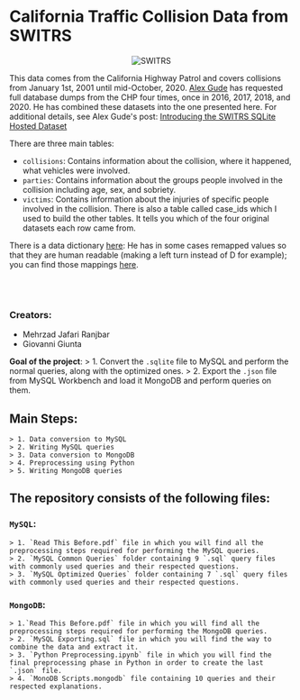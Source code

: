 # California Traffic Collision Data from SWITRS

<p align="center"> 
    <img src="https://i.ibb.co/wQQf9rG/tram-auto-crash-in-1957-frederiksplein-amsterdam.jpg" alt="SWITRS">
 </p>


This data comes from the California Highway Patrol and covers collisions from January 1st, 2001 until mid-October, 2020. [Alex Gude](https://alexgude.com/) has requested full database dumps from the CHP four times, once in 2016, 2017, 2018, and 2020. He has combined these datasets into the one presented here. For additional details, see Alex Gude's post: [Introducing the SWITRS SQLite Hosted Dataset](https://alexgude.com/blog/switrs-sqlite-hosted-dataset/)


There are three main tables:

* `collisions`: Contains information about the collision, where it happened, what vehicles were involved.
* `parties`: Contains information about the groups people involved in the collision including age, sex, and sobriety.
* `victims`: Contains information about the injuries of specific people involved in the collision.
There is also a table called case_ids which I used to build the other tables. It tells you which of the four original datasets each row came from.

There is a data dictionary [here](https://tims.berkeley.edu/help/SWITRS.php): He has in some cases remapped values so that they are human readable (making a left turn instead of D for example); you can find those mappings [here](https://github.com/agude/SWITRS-to-SQLite/blob/master/switrs_to_sqlite/value_maps.py).

<br>
<br>



### Creators:
* Mehrzad Jafari Ranjbar
* Giovanni Giunta


**Goal of the project**: 
    > 1. Convert the `.sqlite` file to MySQL and perform the normal queries, along with the optimized ones.
    > 2. Export the `.json` file from MySQL Workbench and load it MongoDB and perform queries on them.


## Main Steps:
    > 1. Data conversion to MySQL
    > 2. Writing MySQL queries
    > 3. Data conversion to MongoDB
    > 4. Preprocessing using Python
    > 5. Writing MongoDB queries


## The repository consists of the following files:

### `MySQL`: 
    > 1. `Read This Before.pdf` file in which you will find all the preprocessing steps required for performing the MySQL queries.
    > 2. `MySQL Common Queries` folder containing 9 `.sql` query files with commonly used queries and their respected questions.
    > 3. `MySQL Optimized Queries` folder containing 7 `.sql` query files with commonly used queries and their respected questions.

### `MongoDB`: 
    > 1.`Read This Before.pdf` file in which you will find all the preprocessing steps required for performing the MongoDB queries.
    > 2. `MySQL Exporting.sql` file in which you will find the way to combine the data and extract it.
    > 3. `Python Preprocessing.ipynb` file in which you will find the final preprocessing phase in Python in order to create the last `.json` file.
    > 4. `MonoDB Scripts.mongodb` file containing 10 queries and their respected explanations.
